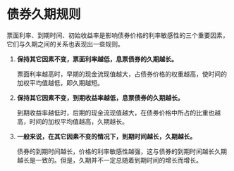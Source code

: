 # 债券久期规则

票面利率、到期时间、初始收益率是影响债券价格的利率敏感性的三个重要因素，它们与久期之间的关系也表现出一些规则。

1. **保持其它因素不变，票面利率越低，息票债券的久期越长。**

    票面利率越高时，早期的现金流现值越大，占债券价格的权重越高，使时间的加权平均值越低，即久期越短。

2. **保持其它因素不变，到期收益率越低，息票债券的久期越长。**

    到期收益率越低时，后期的现金流现值越大，在债券价格中所占的比重也越高，时间的加权平均值越高，久期越长。

3. **一般来说，在其它因素不变的情况下，到期时间越长，久期越长。**

    债券的到期时间越长，价格的利率敏感性越强，这与债券的到期时间越长久期越长是一致的。但是，久期并不一定总随着到期时间的增长而增长。
